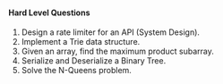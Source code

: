 #### Hard Level Questions

1. Design a rate limiter for an API (System Design).
2. Implement a Trie data structure.
3. Given an array, find the maximum product subarray.
4. Serialize and Deserialize a Binary Tree.
5. Solve the N-Queens problem.

